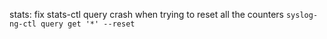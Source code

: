 stats: fix stats-ctl query crash when trying to reset all the counters
`syslog-ng-ctl query get '*' --reset`
